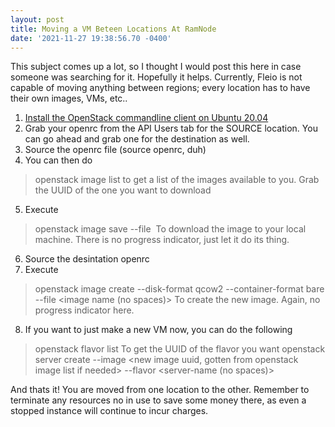 ```yaml
--- 
layout: post 
title: Moving a VM Beteen Locations At RamNode 
date: '2021-11-27 19:38:56.70 -0400' 
--- 
```

This subject comes up a lot, so I thought I would post this here in case someone was searching for it. Hopefully 
it helps. Currently, Fleio is not capable of moving anything between regions; every location has to have their 
own images, VMs, etc..

1. [Install the OpenStack commandline client on Ubuntu 20.04]()
2. Grab your openrc from the API Users tab for the SOURCE location. You can go ahead and grab one for the 
destination as well. 
3. Source the openrc file (source openrc, duh)
4. You can then do 
> openstack image list
to get a list of the images available to you. Grab the UUID of the one you want to download
5. Execute
> openstack image save --file <filename> <image uuid>
To download the image to your local machine. There is no progress indicator, just let it do its thing. 
6. Source the desintation openrc
7. Execute
> openstack image create --disk-format qcow2 --container-format bare --file <file name> <image name (no spaces)>
To create the new image. Again, no progress indicator here.
8. If you want to just make a new VM now, you can do the following
> openstack flavor list 
To get the UUID of the flavor you want
> openstack server create --image <new image uuid, gotten from openstack image list if needed> --flavor <flavor 
uuid> <server-name (no spaces)>

And thats it! You are moved from one location to the other. Remember to terminate any resources no in use to 
save some money there, as even a stopped instance will continue to incur charges. 
